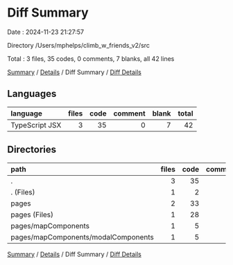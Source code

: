 # Diff Summary

Date : 2024-11-23 21:27:57

Directory /Users/mphelps/climb_w_friends_v2/src

Total : 3 files, 35 codes, 0 comments, 7 blanks, all 42 lines

[Summary](results.md) / [Details](details.md) / Diff Summary / [Diff Details](diff-details.md)

## Languages

| language       | files | code | comment | blank | total |
| :------------- | ----: | ---: | ------: | ----: | ----: |
| TypeScript JSX |     3 |   35 |       0 |     7 |    42 |

## Directories

| path                                | files | code | comment | blank | total |
| :---------------------------------- | ----: | ---: | ------: | ----: | ----: |
| .                                   |     3 |   35 |       0 |     7 |    42 |
| . (Files)                           |     1 |    2 |       0 |    -1 |     1 |
| pages                               |     2 |   33 |       0 |     8 |    41 |
| pages (Files)                       |     1 |   28 |       0 |     7 |    35 |
| pages/mapComponents                 |     1 |    5 |       0 |     1 |     6 |
| pages/mapComponents/modalComponents |     1 |    5 |       0 |     1 |     6 |

[Summary](results.md) / [Details](details.md) / Diff Summary / [Diff Details](diff-details.md)
